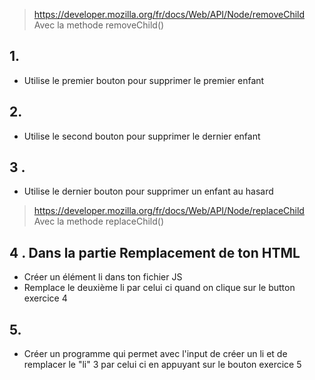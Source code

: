 > https://developer.mozilla.org/fr/docs/Web/API/Node/removeChild
> Avec la methode removeChild()
## 1. 
- Utilise le premier bouton pour supprimer le premier enfant
## 2. 
- Utilise le second bouton pour supprimer le dernier enfant 
## 3 .
- Utilise le dernier bouton pour supprimer un enfant au hasard


> https://developer.mozilla.org/fr/docs/Web/API/Node/replaceChild
> Avec la methode replaceChild()


## 4 . Dans la partie Remplacement de ton HTML
- Créer un élément li dans ton fichier JS
- Remplace le deuxième li par celui ci quand on clique sur le button exercice 4

## 5. 
- Créer un programme qui permet avec l'input de créer un li et de remplacer le "li" 3 par celui ci en appuyant sur le bouton exercice 5